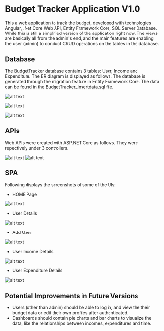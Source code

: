 # Budget Tracker Application V1.0

This a web application to track the budget, developed with technologies Angular, .Net Core Web API, Entity Framework Core, SQL Server Database. 
While this is still a simplified version of the application right now. The views are basically all from the admin's end, and the main features are enabling the user (admin) to conduct CRUD operations on the tables in the database. 


## Database
The BudgetTracker database contains 3 tables: User, Income and Expenditure. The ER diagram is displayed as follows. The database is generated through the migration feature in Entity Framework Core. The data can be found in the BudgetTracker_insertdata.sql file.

![alt text](https://github.com/yiming-2021/YimingGu.BudgetTracker/blob/main/Screenshots/ER.jpg)

![alt text](https://github.com/yiming-2021/YimingGu.BudgetTracker/blob/main/Screenshots/DB.jpg)

![alt text](https://github.com/yiming-2021/YimingGu.BudgetTracker/blob/main/Screenshots/usertable.jpg)


## APIs
Web APIs were created with ASP.NET Core as follows. They were repectively under 3 controllers. 

![alt text](https://github.com/yiming-2021/YimingGu.BudgetTracker/blob/main/Screenshots/API1.png)
![alt text](https://github.com/yiming-2021/YimingGu.BudgetTracker/blob/main/Screenshots/API2.png)


## SPA

Following displays the screenshots of some of the UIs:

* HOME Page

![alt text](https://github.com/yiming-2021/YimingGu.BudgetTracker/blob/main/Screenshots/HomePage.jpg)

* User Details
 
![alt text](https://github.com/yiming-2021/YimingGu.BudgetTracker/blob/main/Screenshots/UserDetails.jpg)

* Add User

![alt text](https://github.com/yiming-2021/YimingGu.BudgetTracker/blob/main/Screenshots/AddUser.jpg)


* User Income Details

![alt text](https://github.com/yiming-2021/YimingGu.BudgetTracker/blob/main/Screenshots/UserIncomeDetails.jpg)


* User Expenditure Details

![alt text](https://github.com/yiming-2021/YimingGu.BudgetTracker/blob/main/Screenshots/UserExpenditureDetails.jpg)



## Potential Improvements in Future Versions
* Users (other than admin) should be able to log in, and view the their budget data or edit their own profiles after authenticated. 
* Dashboards should contain pie charts and bar charts to visualize the data, like the relationships between incomes, expenditures and time. 
